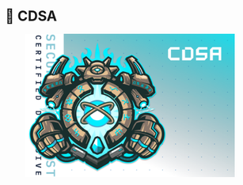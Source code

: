 # 🔵 CDSA

<figure><img src="../.gitbook/assets/image (11) (1) (1) (1).png" alt=""><figcaption></figcaption></figure>
